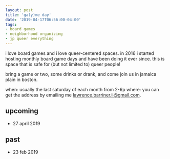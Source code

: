```yaml
---
layout: post
title: 'ga(y)me day'
date: '2019-04-17T06:56:00-04:00'
tags:
- board games
- neighborhood organizing
- jp queer everything
--- 
```


i love board games and i love queer-centered spaces. in 2016 i started hosting monthly board game days and have been doing it ever since. this is space that is safe for (but not limited to) queer people! 

bring a game or two, some drinks or drank, and come join us in jamaica plain in boston. 

when: usually the last saturday of each month from 2-6p
where: you can get the address by emailing me lawrence.barriner.ii@gmail.com. 

## upcoming
* 27 april 2019 

## past 

* 23 feb 2019 

<!-- hyperlink bank -->


<!-- &#042; = asterisk -->
<!-- &#039; = single quote '-->

